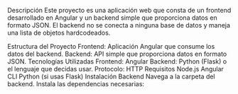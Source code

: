 Descripción
Este proyecto es una aplicación web que consta de un frontend desarrollado en Angular y un backend simple que proporciona datos en formato JSON. El backend no se conecta a ninguna base de datos y maneja una lista de objetos hardcodeados.

Estructura del Proyecto
Frontend: Aplicación Angular que consume los datos del backend.
Backend: API simple que proporciona datos en formato JSON.
Tecnologías Utilizadas
Frontend: Angular
Backend: Python (Flask) o el lenguaje que decidas usar.
Protocolo: HTTP
Requisitos
Node.js
Angular CLI
Python (si usas Flask)
Instalación
Backend
Navega a la carpeta del backend.
Instala las dependencias necesarias:
